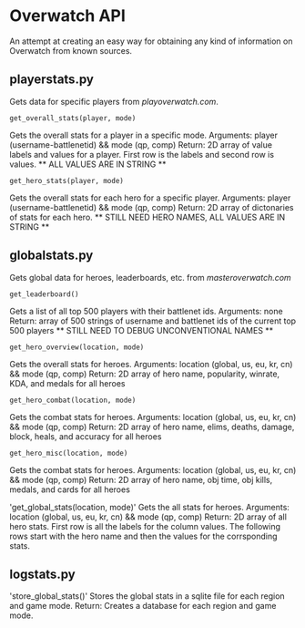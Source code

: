 # Overwatch API

An attempt at creating an easy way for obtaining any kind of information on Overwatch from known sources.

## playerstats.py

Gets data for specific players from *playoverwatch.com*.

`get_overall_stats(player, mode)`

Gets the overall stats for a player in a specific mode.
Arguments: player (username-battlenetid) && mode (qp, comp)
Return: 2D array of value labels and values for a player. First row is the labels and second row is values. ** ALL VALUES ARE IN STRING **

`get_hero_stats(player, mode)`

Gets the overall stats for each hero for a specific player.
Arguments: player (username-battlenetid) && mode (qp, comp)
Return: 2D array of dictonaries of stats for each hero. ** STILL NEED HERO NAMES, ALL VALUES ARE IN STRING **


## globalstats.py

Gets global data for heroes, leaderboards, etc. from *masteroverwatch.com*

`get_leaderboard()`

Gets a list of all top 500 players with their battlenet ids.
Arguments: none
Return: array of 500 strings of username and battlenet ids of the current top 500 players ** STILL NEED TO DEBUG UNCONVENTIONAL NAMES **

`get_hero_overview(location, mode)`

Gets the overall stats for heroes.
Arguments: location (global, us, eu, kr, cn) && mode (qp, comp)
Return: 2D array of hero name, popularity, winrate, KDA, and medals for all heroes

`get_hero_combat(location, mode)`

Gets the combat stats for heroes.
Arguments: location (global, us, eu, kr, cn) && mode (qp, comp)
Return: 2D array of hero name, elims, deaths, damage, block, heals, and accuracy for all heroes

`get_hero_misc(location, mode)`

Gets the combat stats for heroes.
Arguments: location (global, us, eu, kr, cn) && mode (qp, comp)
Return: 2D array of hero name, obj time, obj kills, medals, and cards for all heroes

'get_global_stats(location, mode)'
Gets the all stats for heroes.
Arguments: location (global, us, eu, kr, cn) && mode (qp, comp)
Return: 2D array of all hero stats. First row is all the labels for the column values. The following rows start with the hero name and then the values for the corrsponding stats.


## logstats.py

'store_global_stats()'
Stores the global stats in a sqlite file for each region and game mode.
Return: Creates a database for each region and game mode.